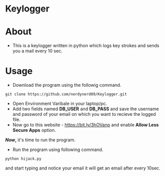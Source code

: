 # Keylogger

# About

* This is a keylogger written in python which logs key strokes and sends you a mail every 10 sec.

# Usage

* Download the program using the followig command. 
```
git clone https://github.com/nerdynerd09/Keylogger.git
```
* Open Environment Varibale in your laptop/pc.
* Add two fields named **DB_USER** and **DB_PASS** and save the username and password of your email on which you want to recieve the logged file.
* Now go to this website - https://bit.ly/3hOVanp and enable **Allow Less Secure Apps** option.

**_Now_,**
it's time to run the program.
- Run the program using following command. 
```
python hijack.py
```
and start typing and notice your email it will get an email after every 10sec.
